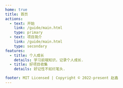 ```yaml
---
home: true
title: 首页
actions:
  - text: 开始
    link: /guide/main.html
    type: primary
  - text: 项目简介
    link: /guide/main.html
    type: secondary    
features:
  - title: 个人成长
    details: 学习前端知识，记录个人成长.
  - title: 好项目收集
    details: 好记性不如烂笔头.

footer: MIT Licensed | Copyright © 2022-present 赵鑫
---
```



